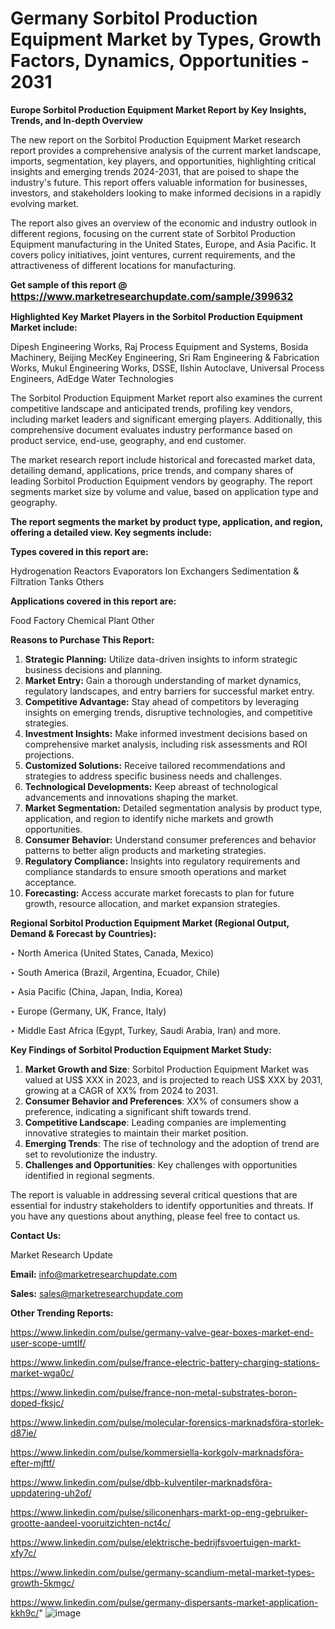 # Germany Sorbitol Production Equipment Market by Types, Growth Factors, Dynamics, Opportunities - 2031

<strong>Europe Sorbitol Production Equipment Market Report by Key Insights, Trends, and In-depth Overview</strong>

The new report on the Sorbitol Production Equipment Market research report provides a comprehensive analysis of the current market landscape, imports, segmentation, key players, and opportunities, highlighting critical insights and emerging trends 2024-2031,</strong> that are poised to shape the industry's future. This report offers valuable information for businesses, investors, and stakeholders looking to make informed decisions in a rapidly evolving market.

The report also gives an overview of the economic and industry outlook in different regions, focusing on the current state of Sorbitol Production Equipment manufacturing in the United States, Europe, and Asia Pacific. It covers policy initiatives, joint ventures, current requirements, and the attractiveness of different locations for manufacturing.

<strong>Get sample of this report @ <a href=https://www.marketresearchupdate.com/sample/399632><font size=3 color=#0000ff>https://www.marketresearchupdate.com/sample/399632</font></a></strong>

<strong>Highlighted Key Market Players in the Sorbitol Production Equipment Market include:</strong>

Dipesh Engineering Works, Raj Process Equipment and Systems, Bosida Machinery, Beijing MecKey Engineering, Sri Ram Engineering & Fabrication Works, Mukul Engineering Works, DSSE, Ilshin Autoclave, Universal Process Engineers, AdEdge Water Technologies

The Sorbitol Production Equipment Market report also examines the current competitive landscape and anticipated trends, profiling key vendors, including market leaders and significant emerging players. Additionally, this comprehensive document evaluates industry performance based on product service, end-use, geography, and end customer.

The market research report include historical and forecasted market data, detailing demand, applications, price trends, and company shares of leading Sorbitol Production Equipment vendors by geography. The report segments market size by volume and value, based on application type and geography.

<strong>The report segments the market by product type, application, and region, offering a detailed view. Key segments include:</strong>

<strong>Types covered in this report are:</strong>

Hydrogenation Reactors
Evaporators
Ion Exchangers
Sedimentation & Filtration Tanks
Others

<strong>Applications covered in this report are:</strong>

Food Factory
Chemical Plant
Other

<strong>Reasons to Purchase This Report:</strong>
<ol>
  <li><strong>Strategic Planning:</strong> Utilize data-driven insights to inform strategic business decisions and planning.</li>
  <li><strong>Market Entry:</strong> Gain a thorough understanding of market dynamics, regulatory landscapes, and entry barriers for successful market entry.</li>
  <li><strong>Competitive Advantage:</strong> Stay ahead of competitors by leveraging insights on emerging trends, disruptive technologies, and competitive strategies.</li>
  <li><strong>Investment Insights:</strong> Make informed investment decisions based on comprehensive market analysis, including risk assessments and ROI projections.</li>
  <li><strong>Customized Solutions:</strong> Receive tailored recommendations and strategies to address specific business needs and challenges.</li>
  <li><strong>Technological Developments:</strong> Keep abreast of technological advancements and innovations shaping the market.</li>
  <li><strong>Market Segmentation:</strong> Detailed segmentation analysis by product type, application, and region to identify niche markets and growth opportunities.</li>
  <li><strong>Consumer Behavior:</strong> Understand consumer preferences and behavior patterns to better align products and marketing strategies.</li>
  <li><strong>Regulatory Compliance:</strong> Insights into regulatory requirements and compliance standards to ensure smooth operations and market acceptance.</li>
  <li><strong>Forecasting:</strong> Access accurate market forecasts to plan for future growth, resource allocation, and market expansion strategies.</li>
</ol>

<strong>Regional Sorbitol Production Equipment Market (Regional Output, Demand &amp; Forecast by Countries):</strong>

‣ North America (United States, Canada, Mexico)

‣ South America (Brazil, Argentina, Ecuador, Chile)

‣ Asia Pacific (China, Japan, India, Korea)

‣ Europe (Germany, UK, France, Italy)

‣ Middle East Africa (Egypt, Turkey, Saudi Arabia, Iran) and more.

<strong>Key Findings of Sorbitol Production Equipment Market Study:</strong>
<ol>
  <li><strong>Market Growth and Size</strong>: Sorbitol Production Equipment Market was valued at US$ XXX in 2023, and is projected to reach US$ XXX by 2031, growing at a CAGR of XX% from 2024 to 2031.</li>
  <li><strong>Consumer Behavior and Preferences</strong>: XX% of consumers show a preference, indicating a significant shift towards trend.</li>
  <li><strong>Competitive Landscape</strong>: Leading companies are implementing innovative strategies to maintain their market position.</li>
  <li><strong>Emerging Trends</strong>: The rise of technology and the adoption of trend are set to revolutionize the industry.</li>
  <li><strong>Challenges and Opportunities</strong>: Key challenges with opportunities identified in regional segments.</li>
</ol>

The report is valuable in addressing several critical questions that are essential for industry stakeholders to identify opportunities and threats. If you have any questions about anything, please feel free to contact us.

<strong>Contact Us:</strong>

Market Research Update

<strong>Email:</strong> info@marketresearchupdate.com

<strong>Sales:</strong> sales@marketresearchupdate.com

<strong>Other Trending Reports:</strong>

<a href=https://www.linkedin.com/pulse/germany-valve-gear-boxes-market-end-user-scope-umtlf/>https://www.linkedin.com/pulse/germany-valve-gear-boxes-market-end-user-scope-umtlf/</a>

<a href=https://www.linkedin.com/pulse/france-electric-battery-charging-stations-market-wga0c/>https://www.linkedin.com/pulse/france-electric-battery-charging-stations-market-wga0c/</a>

<a href=https://www.linkedin.com/pulse/france-non-metal-substrates-boron-doped-fksjc/>https://www.linkedin.com/pulse/france-non-metal-substrates-boron-doped-fksjc/</a>

<a href=https://www.linkedin.com/pulse/molecular-forensics-marknadsföra-storlek-d87ie/>https://www.linkedin.com/pulse/molecular-forensics-marknadsföra-storlek-d87ie/</a>

<a href=https://www.linkedin.com/pulse/kommersiella-korkgolv-marknadsföra-efter-mjftf/>https://www.linkedin.com/pulse/kommersiella-korkgolv-marknadsföra-efter-mjftf/</a>

<a href=https://www.linkedin.com/pulse/dbb-kulventiler-marknadsföra-uppdatering-uh2of/>https://www.linkedin.com/pulse/dbb-kulventiler-marknadsföra-uppdatering-uh2of/</a>

<a href=https://www.linkedin.com/pulse/siliconenhars-markt-op-eng-gebruiker-grootte-aandeel-vooruitzichten-nct4c/>https://www.linkedin.com/pulse/siliconenhars-markt-op-eng-gebruiker-grootte-aandeel-vooruitzichten-nct4c/</a>

<a href=https://www.linkedin.com/pulse/elektrische-bedrijfsvoertuigen-markt-xfy7c/>https://www.linkedin.com/pulse/elektrische-bedrijfsvoertuigen-markt-xfy7c/</a>

<a href=https://www.linkedin.com/pulse/germany-scandium-metal-market-types-growth-5kmgc/>https://www.linkedin.com/pulse/germany-scandium-metal-market-types-growth-5kmgc/</a>

<a href=https://www.linkedin.com/pulse/germany-dispersants-market-application-kkh9c/>https://www.linkedin.com/pulse/germany-dispersants-market-application-kkh9c/</a>"
![image](https://github.com/user-attachments/assets/b19cbe31-6c06-4865-84c9-d600bf2e11c0)
